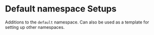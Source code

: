 # Default namespace Setups

Additions to the `default` namespace.  Can also be used as a template for setting up other namespaces.